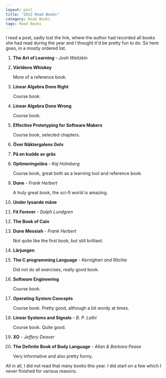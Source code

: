 ```yaml
---
layout: post
title: "2012 Read Books"
category: Read Books
tags: Read Books
---
```



I read a post, sadly lost the link, where the author had recorded all books she had read during the year and I thought it'd be pretty fun to do. So here goes, in a mostly ordered list.


1. **The Art of Learning** - *Josh Waitzkin*
1. **Världens Whiskey**

    More of a reference book.

1. **Linear Algebra Done Right**

    Course book.
1. **Linear Algebra Done Wrong**

    Course book.

1. **Effective Prototyping for Software Makers**

    Course book, selected chapters.

1. **Över Näktergalens Golv**
1. **På en kudde av gräs**
1. **Optimeringslära** - *Kaj Holmberg*

    Course book, great both as a learning tool and reference book.

1. **Dune** - *Frank Herbert*

    A truly great book, the sci-fi world is amazing.

1. **Under lysande måne**

1. **Fit Forever** - *Dolph Lundgren*

1. **The Book of Cain**

1. **Dune Messiah** - *Frank Herbert*

    Not quite like the first book, but still brilliant.

1. **Lärjungen**

1. **The C programming Language** - *Kernighan and Ritchie*

    Did not do all exercises, really good book.

1. **Software Engineering**

    Course book.

1. **Operating System Concepts**

    Course book. Pretty good, although a bit wordy at times.

1. **Linear Systems and Signals** - *B. P. Lathi*

    Course book. Quite good.

1. **XO** - *Jeffery Deaver*

1. **The Definite Book of Body Language** - *Allan & Barbara Pease*

    Very informative and also pretty funny.

All in all, I did not read that many books this year. I did start on a few which I never finished for various reasons.

